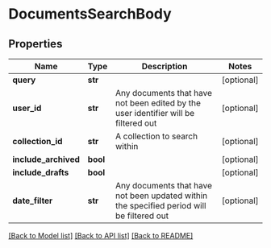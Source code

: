 # DocumentsSearchBody

## Properties
Name | Type | Description | Notes
------------ | ------------- | ------------- | -------------
**query** | **str** |  | [optional] 
**user_id** | **str** | Any documents that have not been edited by the user identifier will be filtered out | [optional] 
**collection_id** | **str** | A collection to search within | [optional] 
**include_archived** | **bool** |  | [optional] 
**include_drafts** | **bool** |  | [optional] 
**date_filter** | **str** | Any documents that have not been updated within the specified period will be filtered out | [optional] 

[[Back to Model list]](../README.md#documentation-for-models) [[Back to API list]](../README.md#documentation-for-api-endpoints) [[Back to README]](../README.md)

